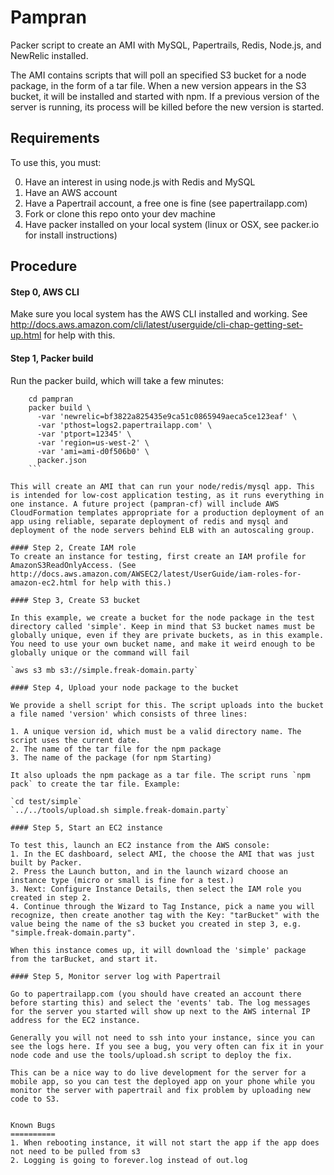 Pampran
=======

Packer script to create an AMI with MySQL, Papertrails, Redis, Node.js, and NewRelic installed.

The AMI contains scripts that will poll an specified S3 bucket for a node package, in the form of a tar file. When a new version appears in the S3 bucket, it will be installed and started with npm. If a previous version of the server is running, its process will be killed before the new version is started.

Requirements
------------
To use this, you must:

0. Have an interest in using node.js with Redis and MySQL
0. Have an AWS account
0. Have a Papertrail account, a free one is fine (see papertrailapp.com)
0. Fork or clone this repo onto your dev machine
0. Have packer installed on your local system (linux or OSX, see packer.io for install instructions)

Procedure
---------
#### Step 0, AWS CLI

Make sure you local system has the AWS CLI installed and working. See http://docs.aws.amazon.com/cli/latest/userguide/cli-chap-getting-set-up.html for help with this.

#### Step 1, Packer build
Run the packer build, which will take a few minutes:

```
    cd pampran
    packer build \
      -var 'newrelic=bf3822a825435e9ca51c0865949aeca5ce123eaf' \
      -var 'pthost=logs2.papertrailapp.com' \
      -var 'ptport=12345' \
      -var 'region=us-west-2' \
      -var 'ami=ami-d0f506b0' \
      packer.json
    ```

This will create an AMI that can run your node/redis/mysql app. This is intended for low-cost application testing, as it runs everything in one instance. A future project (pampran-cf) will include AWS CloudFormation templates appropriate for a production deployment of an app using reliable, separate deployment of redis and mysql and deployment of the node servers behind ELB with an autoscaling group.

#### Step 2, Create IAM role
To create an instance for testing, first create an IAM profile for AmazonS3ReadOnlyAccess. (See http://docs.aws.amazon.com/AWSEC2/latest/UserGuide/iam-roles-for-amazon-ec2.html for help with this.)

#### Step 3, Create S3 bucket

In this example, we create a bucket for the node package in the test directory called 'simple'. Keep in mind that S3 bucket names must be globally unique, even if they are private buckets, as in this example. You need to use your own bucket name, and make it weird enough to be globally unique or the command will fail

`aws s3 mb s3://simple.freak-domain.party`

#### Step 4, Upload your node package to the bucket

We provide a shell script for this. The script uploads into the bucket a file named 'version' which consists of three lines:

1. A unique version id, which must be a valid directory name. The script uses the current date.
2. The name of the tar file for the npm package
3. The name of the package (for npm Starting)

It also uploads the npm package as a tar file. The script runs `npm pack` to create the tar file. Example:

`cd test/simple`
`../../tools/upload.sh simple.freak-domain.party`

#### Step 5, Start an EC2 instance

To test this, launch an EC2 instance from the AWS console:
1. In the EC dashboard, select AMI, the choose the AMI that was just built by Packer.
2. Press the Launch button, and in the launch wizard choose an instance type (micro or small is fine for a test.)
3. Next: Configure Instance Details, then select the IAM role you created in step 2.
4. Continue through the Wizard to Tag Instance, pick a name you will recognize, then create another tag with the Key: "tarBucket" with the value being the name of the s3 bucket you created in step 3, e.g. "simple.freak-domain.party".

When this instance comes up, it will download the 'simple' package from the tarBucket, and start it.

#### Step 5, Monitor server log with Papertrail

Go to papertrailapp.com (you should have created an account there before starting this) and select the 'events' tab. The log messages for the server you started will show up next to the AWS internal IP address for the EC2 instance.

Generally you will not need to ssh into your instance, since you can see the logs here. If you see a bug, you very often can fix it in your node code and use the tools/upload.sh script to deploy the fix.

This can be a nice way to do live development for the server for a mobile app, so you can test the deployed app on your phone while you monitor the server with papertrail and fix problem by uploading new code to S3.


Known Bugs
==========
1. When rebooting instance, it will not start the app if the app does not need to be pulled from s3
2. Logging is going to forever.log instead of out.log
